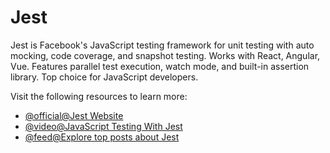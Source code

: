 # Jest

Jest is Facebook's JavaScript testing framework for unit testing with auto mocking, code coverage, and snapshot testing. Works with React, Angular, Vue. Features parallel test execution, watch mode, and built-in assertion library. Top choice for JavaScript developers.

Visit the following resources to learn more:

- [@official@Jest Website](https://jestjs.io/)
- [@video@JavaScript Testing With Jest](https://youtu.be/IPiUDhwnZxA?si=2_lE2bDo2fRuo2CU)
- [@feed@Explore top posts about Jest](https://app.daily.dev/tags/jest?ref=roadmapsh)